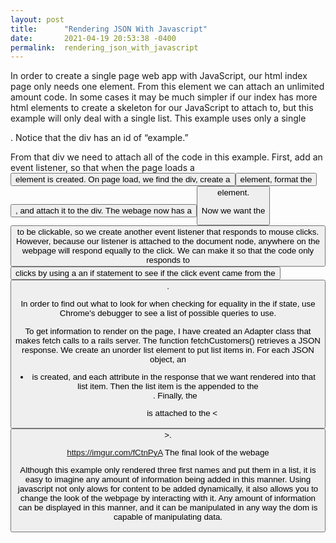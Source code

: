 ```yaml
---
layout: post
title:      "Rendering JSON With Javascript"
date:       2021-04-19 20:53:38 -0400
permalink:  rendering_json_with_javascript
---
```



In order to create a single page web app with JavaScript, our html index page only needs one element. From this element we can attach an unlimited amount code. In some cases it may be much simpler if our index has more html elements to create a skeleton for our JavaScript to attach to, but this example will only deal with a single list.
This example uses only a single <div>.
[](http://imgur.com/3wZMxW2)
Notice that the div has an id of “example.”

From that div we need to attach all of the code in this example.
First, add an event listener, so that when the page loads a <button> element is created.
[](http://imgur.com/3wZMxW2)
On page load, we find the div, create a <button> element, format the <button>, and attach it to the div.
[](http://imgur.com/mcWB5hE)
The webage now has a <button> element.

Now we want the <button> to be clickable, so we create another event listener that responds to mouse clicks. However, because our listener is attached to the document node, anywhere on the webpage will respond equally to the click. We can make it so that the code only responds to <button> clicks by using a an if statement to see if the click event came from the <button>.
[](http://imgur.com/fCtnPyA)

[](http://imgur.com/2xdVfun)
In order to find out what to look for when checking for equality in the if state, use Chrome's debugger to see a list of possible queries to use.


To get information to render on the page, I have created an Adapter class that makes fetch calls to a rails server. The function fetchCustomers() retrieves a JSON response. We create an unorder list element to put list items in. For each JSON object, an <li> is created, and each attribute in the response that we want rendered into that list item. Then the list item is the appended to the <ul>. Finally, the <ul> is attached to the <<button>>.
[](http://imgur.com/bPKkgni)

https://imgur.com/fCtnPyA
The final look of the webage

Although this example only rendered three first names and put them in a list, it is easy to imagine any amount of information being added in this manner. Using javascript not only alows for content to be added dynamically, it also allows you to change the look of the webpage by interacting with it. Any amount of information can be displayed in this manner, and it can be manipulated in any way the dom is capable of manipulating data.
